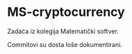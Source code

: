 # MS-cryptocurrency
Zadaća iz kolegija Matematički softver.

Commitovi su dosta loše dokumentirani.
